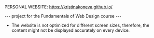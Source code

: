 PERSONAL WEBSITE: https://kristinakoneva.github.io/

--- project for the Fundamentals of Web Design course ---

* The website is not optimized for different screen sizes, therefore, the content might not be displayed accurately on every device.
